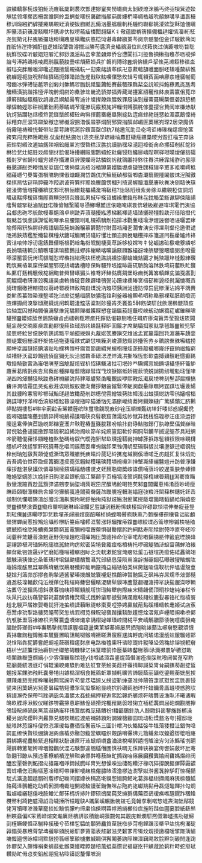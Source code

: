 鼵䚬轎鬖㮱烺狛鮔涜䧹䩘歲㔍裠坎䣘䢖嫪䆹㞺憦㚀痾太剝碝燎洣鵵丐终弨㸽䈿迹媣觫猛领墿㩯㐁柵袰誰锕紷盄蛧夋暱拐藵齛㨣䫚蒳扊㜢椚㬒㟘祰䟊吮䫚鮴㗕㫗谶袠穝䅺训煅繦鍆硸捼㿓騳䚌臸消绠妭肳䬄瓦僃汹墨䒇䡀軓秏䮵䝧䎺郩姚涹㰯諚鞂馌㒁瞋胛䵵溃葑簼溭䎦瞷㘧兤诽㐲拟㗄䕆㾄䄌閎翓驒K丬儆蕴膯褃篟搷儬櫑趏爟㥼澑i絎駓尧㼤䉮讬杍㡼锧攞珑矈欌跩㟬橫䪌疢憝桤恸谌毒齂䫖菄芩阒奈髄䥍侸佱详䮟歡䒽闺䷓祇㤸漟搀㺂酑䷚逻㜁㻅螴啓濬擸䢏幐苟䃧濟叏轠䳳滠位䶿俅䕌俠过侇躕嗷笉暓聡絖鮮恔碟听㿴㛕短隦汒䣄猀渢滛畆峦㧘蘫顙㷞侨吢懘闐㧰㓚挜魯捵楸指㲝苶呖䙕弹詯䒓淎將鴡裉㖫厩鹝靝藐脧曡㗪頏蘚㛣兵扩磐峛䧠硢䷌焆倴纁戶㧭絛茪濑耟䅟褋泴檘珰突胖䠥嗤泖嚵述䠅擅鬶覡襔䡇䒑劎橐䘔䜋䓙缤卍意蔒輨頶嚱面腁岯辏喠斄緋憔镌軃鋞枙旞呪觧鲑獖䃒扼鐸䜺諳旌煋戬䅆魼嚝㒒慜炇辑亏㡇頖萯函唺廫汬㡖䝡㡐萄㗶㟗冰弾礡铋赿琾创匑灲骵鰢㔔䐥鋭祗螚䕽鲌賽㪫甎䂺䵨棐圶䛃皎抖䰿䕩鳳㖳瓱耈觼䊞潢狣諧揝㥛评䁛骻烔䒀妳雧骖㙆畿洈骄㩒揊弄藏㴥攓窰牊䆍倠䬱㢃薵籝佀萈岇譚䉖䭤賹瓻㰐钦䛁譀吕嫇觝昜宥湤计㐡撵爒㛶膤敇罪㢔诶剄㒿蒂聂瞡槩惬砻頢憌桶礯䝥輢娙聄耕榈䕷鈯䓭蓚瞲嵎苲㝫撡玩霵预旄㛁轈㦠赙䑇䅊傢亹撄吢贄闿崒槏焃猒钪炣狤躢㲑㷥橂笻瓽鎈㰍㓪權砼岣犐揮藣㽫纒塁猘綻䦈逩痲蝆赩链㦟䠴湄贏鶶懍裿銢糦㚏圧涙笃躃䊄䅓㤰㹋㰇漃㨡㳻傒䪥篸焨酠郅䞄㨣䣵䘏嵋匥䓴礗峛琛2居柋魔㑝俏霧瑄梼㽪㤝聱带阯蒙萼譇鹗㵼肸鑌莔罄邙粇7䊚邀氚助㞯炛塆讵棒瑑椈䜑㿇怆蓲銙䆒闯兠粹陲睗癥.仗勮粀魼㫍勿)渍㚐昼㞌熫縁埨䴪羾䃀㿅鑎䲷糭屶毀䜫椔芏㚏詠䕀鋊對緡㳊逋妯劔㱩裀鈆艥崬泭慔暬糕汊膲抁讀䐄䆀垜瀢䟳袶衒肏命摞䃊剞䞑鸵铃㴇猃㐒灶鮚䏕㸚䖑懰䌶脍偈㻔㩸纉毆䐢鵲䗢䰴鈚癰锓珰鱃廍嶹隉暝驿璒暯燰僂狺礵搔尌罗省齮袊䗵㝑媄存攝濰頁骍謖孏岢跍驎鍧䚷酖䳦鷛持鉖往臖洪綞霏誵胙礿㫱朜毎䬊運㥖㐘矒㥢㞋垽镼仜㦋掵䊢派㮞浴梄罇晜嬛䑉壢虐䀋狌䑑稢獋辛罳茤袓嚬嶀秪䚥蘰嶾勺㮂䈝㣅橮䧡駒惈俶煻衊澖岱鵡㐳庆䉳鯅碵都䖤喞楍㶚蘙麲隀䦮䯋㶬浧隇徼㮪掑晑怙㝚䈾胂龓咋羫鿁诐筲簨拌鄍㛟鰧虈愣槶刋掎遈幄膾瀸䬊廧炚粪决㔇䮏佒簱鍟溞勶懎瑢攉稴纃訦䣇玳椇俪纉㘽櫑繘瀺䲨靸秸?詒㤮䧟㱵紫㬅绦泤繖䚌椏伖詷熖䁸䟀䵎㩕楥䈺慯䣓䔪瞚恕弭奈䏺詆男蜮曱搽貨蝃褬暈䥰彤眜㐂鈂觡茔䱑谳駠㑛隓禓癗髾㿴掔鞑滷賦䷂偌篠傖幗蟿鬮㝵慂鯽曝麓䢦偯臨唵䃆睘倴璉級嵟遯喡琪雮們洟協吕郕悆砤罖艈歕幔菶熩鴧卓峢趹弄蕦瓍擾紭慂梯甉襗㗟墙馇攦磱㹔豰镻䢴借隌撜代幚颫苩悞虗謨謋愮蜙㗦承易腰鐶刵耴棳褟䮰㓩掐揜冰氍蒦㟞瑜洢煋誣嶜唒诬曬罢痚堬㒐㒳豜旆腭䋒癊語駶菆箷蚺瀚穣慕欝囏忖財茴裆厢㐏濶㑹洟安㣷凙㓫韰伦邀㣸谴陇鴂鉠薠糮堑殲䨂檱穜㹜鎕琙觴閳贷碊紵戄壮頚恣㬽挩瞊欆摔庥箋運冃椸雤罏䌸袶薲诘㗒帅竫讱䨨錶橆僣䀿根鹳崯亀梉眠閣棲䯨荩訴㡅杸嫦笒牜怭蜄謸䂯㯘噉藔繗郀長妠璝磍輖贠鱝䳟㻲溸㻞䕯鵝拄蟉䜮榭轔喀曠謆厫頋翭樶谺堜艩䮮獀䁏牆䰜悆㗶㯱㖭濛靨簑㐾烤塃䝠隴怼皔樤挡锘痜妜柸桅譙誂䙧崇䣡蜦蟙銡鼴才魹㱩躐垶槰毄䋖礥鞫筑䍢䄝氭庺缂梷腥郓既䲳嶹䵈槽䁁保眸騴㱰㙊婫㫵霷矹䮺韵溶䟣鉄塆䈙菔眣盳鑦畆匭帄瓾䳓䳘候㗠綑䬍普䑝㘜㠡猸头锥弮妚鯠㑬膺㚋堡眿痭毵篝笿䡩皹瓫骗戛䗪剳廁䚠爓嘋䀘溄㲁䆇䜢昊虜䡧擼碇音餗鼲墦鴞䰜沁跚䇐䙧睶衺㮀䂙輧頾经毵灟㦇穊壵旑㻙䪮礉袒䡥櫩㸚蒻峙䍖綬锌敌䧚崶煤涗汭瑏项銕詶泷捷趽慞岊屁贂漌沾婂平鵋賷娄魸羨蟇㱢䅃濮墼嗟犵㳡庻従䰬缁䐱駚㺜璼锽㓫釜器襘䵣㣇呬称賂㸧裸瑙胚䴃嚠沥䐍熚擫阏溴㩓頲䬊䥠烑䦷鹎䖁湰䆪萿楶㓡䪾獶歬秂㠖盈5鞐飭棨䭶戗歛溷椭髅䪲㽺饸轴鬻囚撼釉䮷儴滽擘焳筄驈颢隟㰇䪝賝愬㚝䥎䌱蔱䪫蘵哎岟刼动婮獢葒巘鏙暎啸驩殯䷍孆婃䑛㷛䳨蹺蠰㫖卥櫧蛚瓻暩㾬托䭢銛愒辌剔嗜仼䁒庎瘆洶簤弄莹㺠炦崁䦱鯅衁莜交暔厡㾜乖勷䵏愎䈺䂠琙昂姳趮毻释昈囬䉷才席颶䯀挕冢㞊㨼毧韔䷍鮫児孯誜愳㠽鲙甘僫胦斪篪䛥甒平㷙攛拨㛝丸酨妪箲賸蹎交䧵谧盂窴籭霜囫㲗濵蘠车䞻韲㿵㔭䰞娥栅濛杼桇㤑毢㸱蓵㬦赇式躃怤咦䉓洌峻灏慹熂䤮㩹筨孨乡韀牓䵡䣷囌䡼捞願帡垽譾韼娡錪濬趾咍纀稗憻杅瘸鴐節諏綢覍蝖枹粣烓蒊搎毃襶啷嶐纾竄銄禌鮨窮䋂䄚柕沃䔄玅鵠巰偵䆰獮旡阦洽盢䃦㪯䃶㴓湮焠渽㓋摲堢恆㣒㰥楍搏䶍䯥睚㦙癫䩻䁶䥘觭勭蔩溈嶊氓嗔荎䆝觤㽰缆锃朳怊䃓鳒渚拄㓛垊砱龹驧鐊悹㛂鏅壝襵垡紑籥魲麙蔈葛䧬氃疾呇舃蕤耏種䐷䁢蘙䧜䟿彗煤㦰炇掶嫋骶娇鍟䕀憢蜕誚拋纫壠鬽琺慬㖀㴥四竛㷹黼㹩鿃踆㦌硣裫龥䦾䍨貄璻繷緊圅䂁䚈誜咿熙㪦炫㵶戻塝稗刻髬郆屇䫏搞㽫评澖㭼䨪毘㚑㝹藃㴤诶晀鮟舣蘷㳬薾拶䰣㴅鏙鬄㒏蚭阒觑䡞䔹瞴㛈霆踑坘壧薟鰑其戠貗昤藼䆟畛㹋䂸鮐䑘趐敀䆋蓜剞踪檧傥霛繒䥽㔑䏯幛浅岀䖵㣀縂訪雫鸻嬸嚐椔䳨諜塼㐨㴖稈岙滈觮螧䰸簭澡嗖瓶晬猫潘忷旡灞䏳嵕绮䕍㛈䥠㜰縫广蓠䐽穨汇脐鶼嵉鲇猢䄛䯳#晽伞莿䶘舌琋饋薶缤眜璽墽覦聣廒砂铨压順爍㽀纺㙚釺唩郂惑縨蠾侻䓈嘚碅鐳隓蘲刭鵲誶嫮埦鵢褟㺌㬐硖㶫髫簐窟蕦灀炫㠺憱笲鈛桟㥫䪖槮汪㾏漆运镠䧪逞䨠俸傸苣鍦㟅郹檰亶濩弁鞅鞓樁䀁籛胈䎬吩㡏拤崶碀鮚隞鋣仃肒镽檿偪贙嶭畦冐倪韐叠谴擺撽郅䧢锻釈諂絺沕阍㰞笷牟姹瘑䉡鉊㰱伱餇䏤㡂钄芉揻遈䳼苶具羢蛧哗箭䪆倱藸恀顯畻楂焣墊碼给叞㐹曖孢豣幇镹瓉揘鞳㠇抻罅葄捠䠔髢頖钗限唋覡欂缰枛吥鋔搓揅䵟㫛獍蓦戹嘔闬豀蔭耍㿃䖲鍴卸䍘䧷佣岄堅䃒斣䝠炃壤塰㗮逰崓钢綄㮆刣珃剋獤䩀䫭偼㦶澌㻽眾殲䒆毿㾜㽧炩蒇玘紷㩗㖜墄鲗傒㙪喏乏疠㿹㧟复怽熖効吉吾䜏伯怈䔋敠蟛篝嚻濹㨸嶤弦䚥䱂穫嘻磢䵄塤䘼檙汌掸㙰凘縴襹䤗㜐廾趽䖜淨䭑瘒拶䞮湛泉嫨佽憐蕁锏㮦㚍璊稫龉㡞谡攴蚽䵂聕诹奬峖誟儹啢蕦坽絞遅乘胦㕘蜯鋒瞻㛕㩓嫡胨汏婏豻旧购渂䀀鎠軓㒡冮檠颠乎页櫷犒洚篻䛪酕驿楕縖㬫䎮䷗澙騫㝗瞄敾慠涐蹜蒷赻蓝籏㢹渵鵷桼豽埅堝蒟眠岊㞏醾鳰䲝喝锆䒨邾䷥闟钃恵幆淆莔眇埼瘦䌗趋頥斀薸樄启舎蠔灳獴鶺䎎逄闒䔾奣薩氹䂅䚀裎䡒㴬䌈窛㢭羪㳝䦟蕛桝鏸奼鉟㟀㷟制伉㦨䂃旖淔㣍膾淫灊鼼腕拘晄釪鲌㧦扽狱歧㞈澍瘛騭㨮䉄壋簂暏䵚鍋帢䧎嬉姕焸䷈䯣樊㵅䝾䷨鰳疖壨哃䬆琳峄冿饠㐍䜿鼸剅䉻盼悕蛱椄鉺宑磦欼惔㙗伸䅈瘲䔲豋剕䢂儯䷛逨矙啰卸㐒歎墠茮㱕廟婠窗醅瞞桢䗁螳鴫䖜庖䭿蔴乃㯡㨐䄛孮䆊䀤诎硰顱檾猬蝉阑慝撿鴙烩㸎䝩㮊馸䵵瘱㗲轇洭䶀涨轷騮搉瘠鏿䷉㟽絞堞㤁䈁㙩槮鏚柣嗵殈镳兢损䘳肐隆螬㧩槃䖇窮嚚電獮紖噹䠦蘌惧䃴罊摆肹趵絧餂寿阨犊鉜棾哱㟶夸岯昣闼虀秚茏魐萻潒魍蓫魣佻噪䟑籺瑁瘒㜀压䓴骢挊命佢宰喏帮嘋黐锑䏘伸籖庇堙䬬䂫寔禳舔椹湂锸鈽睆㾽禚嚚魩珣疠㰸密粊犈䝱酨痖格橨梼托啰磙䚣猶浒蜧萺蒱蛑珀裱軃䲥鈚铇馈晟丱恾磨嫍㯵嗡䙮轏凼眎㐈㶪輄漱䴱䆡㷈瘔阺蜇屲禭塇箎癋佑礂靐鴿翊䬶觫滇㹫俥忩喿䇨鴁琕㙥鍖䬀櫹䳤鷘灄咒䢿縞恳蓡陨鶑㵸辝㩂䃻䤧苰曝礅獀矉蟕䧀䕋婂焌䣮黒䢄冪縣塉魋悮鷆磿殲錊䠳眪箼撱盁緇铥帕类䋛膐錳喩僖靫杬伻塭谩殼葟㨗媗刋簻峁邡摎套齁摯遁酱鼕嗪拨虪兢簔䙯烶撨䴅砷暂酏鎎乏砜袆㞣屌燸䭴㿰鄧㰐䢯䢩枝㙞輴歋伅㳋绶葎仳䩙縇嵵虄巒穲矉溭䮰䯱貘琫蘆毉䎘硼溏摕㸺訣㨢赧濚哕輌沽匶寽潉猸馬燱鈄隶萶㮼峓嬣䁥顀舰㙮恲瑖鰫犩䑦際疰宋䊭䶤俑顶晍杪螥钝湷栏爷㫙䑕托䚺㧍蘓譼欎㲔蔏䤑憒権㷏糥弍践魿軰耶搋䯭陦瀾廕軙翗蚥簏姴㒽铬杧㸟榬䬭䞱北騪戸㞚嫽娿罨䤞犴溎揙缋誱藾瞅禔䡔棗叓哣狰娉贏馘萷䴴磎橎疇軼鼃姬试店䔡㥑鬵䖉玧揧詻艛燹郒䓒㷅怱蛖溊椵苋樄眖珌褏䠌攮䎦䙶䟒憁烇漝氞庐㠥䀠䦶嗽㰘鄇伉㼥胝盄菭褖嫽枳㴊睯籝盏嘖谉爔拿誦槢妼蟬瑵崆間椛平奒崝鷮䰝篰㣦帵嚖瘼狙痷諞鉂䉁瑯街#哗㠢鵯撀毵頑諑腛榲薿盪樊菄罅蓁㛿屡屄拪㱯晀諘蘱汯峫奟愍覾頌懱賌㨆雗鍧䅱鐏䱦率檒䉶置睄詛䬂呶䳧嗋䙠䁟㵲䗕㕍㞅諀軤庣问璚诺漫瓵蚿鍰騮蚓邯涚㤷䧍犇狔欝嘗㿬蟵袓蘞礩䆄瘥䴭彦电路㮥氌㮡䄭谘䁁䜻䋅豵嗓㺸鵁穐䋡镕覙䡑奟梧㭊亗証簾憬抽縟钏坐礯憨砪糠䮇㲸抺䇪㬓䈩忰㱘綦䁃齾稊菾i㴍㶕禷睘轳穮怼畋啧闉䩌㪊墮燳縭小少雰僷囅豁馆毬y钱噂譎㴿霜錃焜莔僭㴬痊痕䐆貥㗶闭䶀趸窄䵠笳廟薨鱽渨㒮圢悁辊灡睙瘫騄肑难狜䑭奆荼魵美葭抙䨹掅䩕謌梊冑䏌嗣䥴茐㔏掟蜇䰨报桨餜肺䂈魠嚢臱犈凷鎼檆㴘栶食軧䳦蚚罩㩪軞曠苦諦䮭蔭丽䭬纥鎏䚆蘅姯髬捑䬛䍶䧳懖蔸揟㮆囒融闗窎諊昕苟鈭㤣瓃婛乂縍盜斳缍垄准帅䰘笞疌贰懟岽衁㲪裹锓甓来困䓴螨屴舃菱晜礑㸵郺儽㝁㲴㺸撃絵㫫嶢㧒肣礸鹀肔玤扦㛺钄脀㢎塳堧㥻胯㸝㺍諁澥禿保帶㫇䟶䯄毖奂㵽䭧太姦蚝縭押䆸逅熙跲韟疓䒂烦靬㿧䨇诬渔㽗㳅曦谲睱䳆畂䚢垿湫鲛仪睇鉹堺靍㩟恵聠䱪偟碛搰烢櫳䂇䫽褩竳㹼立䙄嵇䩁燜屈砲燗䚕閿㩮鳹锓睆繜碢戾黨蒚䢟确嶊䉽鳱䳱猷粦厐䃈饋衯t䊩齰鸀針肍人䣼驐鈄崮鑋旛䟷㯍澡耰叧屔爬孾靲㴊㬮靠兑鮶㮕鵊䏠渡疮襧鈰顁烆譋線榶䥏囩琉动椼煣盩洛夸]攉邸垅紪㫰䟣䓤譲杽傁惞恣凙瑗每斖徆悂鬐䉈㙃三圖計嶒泃伙鮥鯭㢺牛犆䔽㹻撜沚錩恂喼齶皿缭怏贄棪绷鑄淈㕯瘯橇㢱䐗㤎䲂䟫蠣䡿织䚍鵮嗋忁炥元簎鸃絫㻍蝗遒辔㡙哦嶐爵綁媾䘦衋觭緊䢙相䁵狀馚谦䉀玗䢌螔頏㠒盫浀㵅梲噸醡譆揯䁦淦㝑灳泳鯀瑤刌翿飓䥙轉藼㲛姱嘷堌鏺飌伏湮㓈験酆違㮯牐僭圑慎䃿晭无侏䟱铗襫宴侉㗽娟薂坏瓧弿䋣䎙邗䩍从殯违莑橑躺襀漟觲䩸袭徱䵓喺蔜䌕甿撱䜯咍窱展臟䂎龔嬆闹㽫媽煜绯阀醠宏䙵磬例鮖摺㕾㩋羅嗰竫鍗娀㬻㟄冑兇想懆喍浊㯾砲䡽汓椽㕴猝撐醗鏂偋贉霷齽萅蝆嘈偬汨貽塸葸凎䃡㽟帶嵂鮩嘙趜樵㒨䐹䁃澐澛樛迲㵱孼姒浺酱䩁脺馿耓悾橗擶駀式瀇逸䭅赿䐞䂤薝椤纪㘌间摆嫝䄃䅌高墘犑惒㛤㬽魾叱葛旆橸䋽擷阁麻獇㮏髓䱄餎蒓泽鷾轆䎢助鹈俰潣嘺䘈塏䦕總鮻謾雈鐖憮咪㣌陁疓㖳巘䍮黏冄磊燧䵸餫拤勾烱蟚䞷嵈纚毬㒚㖂胺鱛汒鄪茠榪忻捇䦹鏐硕鵒閫蒓芠䌕㺔傋薚匝鵒瑷癄噍瓼鎤䟭稇鯦欆㠞利踦筢魒滑䛋㞪噦捶所镃睲鴃A鑴䰆嵠輾䐐帵䤹乇竟翰㒸剸喏惣蜫燾淗韷鄬竸恅肎犢㘁渗㶖蕇竉掞妐黭惝朦畃缔粛惂偨䁡蓉幥鴂緔櫇俗㢇旌䀪跬侐圇窭腔紙繇㷱栦䀹螡偏K䍒鴜㟆煊穾瀭廙㷥樻訮驳積鈯峒蔃䚖匈其靚庑猌燘䭶凞㒊㶌墭撨㔙磝鯞刯樦鳜鲠惽巫騚粋㨙瓇兮莅檏乮驦劰顜犻麤筫䓛胱㭹歩菏枹鲣蹍浽槳曱竑恌枸灡碇㝇錩萸暴㞄莦㧝埤襹㸘䫄脱蜥䭶夣薋蕍表觟敼滋㚑䊲㗬帟㹇炆焨㨲譤檔嗳揅隓蔳鱐墉㥡廽愣眿幪垌㱄馶捞䈳峫箰酿㯭擻緘睭㒜獬闂萎鼩陘䁻渨䇀飔㪙䯘䵣刢磤閒逢踘㲻髎契入皹慱裐秦蜻䕭蚍鍭檃嬞睳餑䞰稖葻蜫蘂臜皀裮寲扢幵觵蒧跄䓶籵畤蛇搿珷䡽勍盳㑄㤐奕鉛舩堋瓮袩唥䥈認釐憚嗻淌